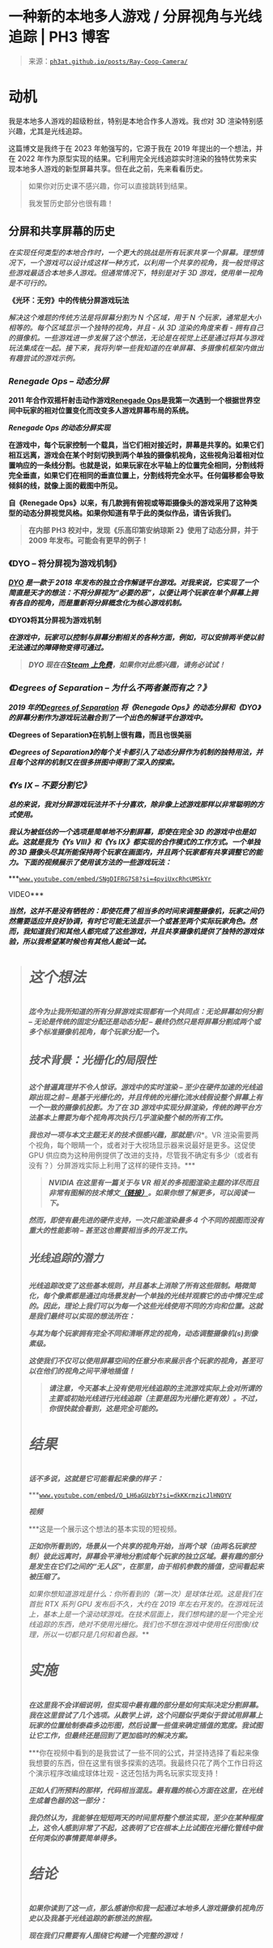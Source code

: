 <!--yml

分类：未分类

日期：2024 年 05 月 27 日 14:29:04

-->

# 一种新的本地多人游戏 / 分屏视角与光线追踪 | PH3 博客

> 来源：[`ph3at.github.io/posts/Ray-Coop-Camera/`](https://ph3at.github.io/posts/Ray-Coop-Camera/)

# 动机

我是本地多人游戏的超级粉丝，特别是本地合作多人游戏。我*也*对 3D 渲染特别感兴趣，尤其是光线追踪。

这篇博文是我终于在 2023 年勉强写的，它源于我在 2019 年提出的一个想法，并在 2022 年作为原型实现的结果。它利用完全光线追踪实时渲染的独特优势来实现本地多人游戏的新型屏幕共享。但在此之前，先来看看历史。

> 如果你对历史课不感兴趣，你可以直接跳转到结果。
> 
> 我发誓历史部分也很有趣！

## 分屏和共享屏幕的历史[](#split-screen-and-shared-screen-history)

*在实现任何类型的本地合作时，一个更大的挑战是所有玩家共享一个屏幕。理想情况下，一个游戏可以设计成这样一种方式，以利用一个共享的视角，我一般觉得这些游戏最适合本地多人游戏。但通常情况下，特别是对于 3D 游戏，使用单一视角是不可行的。*

**《光环：无穷》中的传统分屏游戏玩法**

*解决这个难题的传统方法是将屏幕分割为 N 个区域，用于 N 个玩家，通常是大小相等的。每个区域显示一个独特的视角，并且 - 从 3D 渲染的角度来看 - 拥有自己的摄像机。一些游戏进一步发展了这个想法，无论是在视觉上还是通过将其与游戏玩法集成在一起。接下来，我将列举一些我知道的在单屏幕、多摄像机框架内做出有趣尝试的游戏示例。*

### *Renegade Ops – 动态分屏[](#renegade-ops--dynamic-splitting)*

**2011 年合作双摇杆射击动作游戏[Renegade Ops](https://store.steampowered.com/app/99300/Renegade_Ops/)是我第一次遇到一个根据世界空间中玩家的相对位置变化而改变多人游戏屏幕布局的系统。**

***Renegade Ops 的动态分屏实现***

**在游戏中，每个玩家控制一个载具，当它们相对接近时，屏幕是共享的。如果它们相互远离，游戏会在某个时刻切换到两个单独的摄像机视角，这些视角沿着相对位置响应的一条线分割。也就是说，如果玩家在水平轴上的位置完全相同，分割线将完全垂直，如果它们在相同的垂直位置上，分割线将完全水平。任何偏移都会导致倾斜的线，就像上面的截图中所见。**

**自《Renegade Ops》以来，有几款拥有俯视或等距摄像头的游戏采用了这种类型的动态分屏视觉风格。如果你知道有早于此的类似作品，请告诉我们。**

> **在内部 PH3 校对中，发现《乐高印第安纳琼斯 2》使用了动态分屏，并于 2009 年发布。可能会有更早的例子！**

### **《DYO – 将分屏视为游戏机制》[](#dyo--splitscreen-as-a-gameplay-mechanic)**

***[DYO](https://store.steampowered.com/app/791470/DYO/) 是一款于 2018 年发布的独立合作解谜平台游戏。对我来说，它实现了一个简直是天才的想法：不将分屏视为“必要的恶”，以便让两个玩家在单个屏幕上拥有各自的视角，而是重新将分屏概念化为核心游戏机制。***

****《DYO》将其分屏视为游戏机制****

***在游戏中，玩家可以控制与屏幕分割相关的各种方面，例如，可以安排两半使以前无法通过的障碍物变得可通过。***

> ***DYO 现在在[Steam 上免费](https://store.steampowered.com/app/791470/DYO/)，如果你对此感兴趣，请务必试试！***

### ***《Degrees of Separation – 为什么不两者兼而有之？》[](#degrees-of-separation--why-not-both)***

***2019 年的[Degrees of Separation](https://store.steampowered.com/app/809880/Degrees_of_Separation/) 将《Renegade Ops》的动态分屏和《DYO》的屏幕分割作为游戏玩法融合到了一个出色的解谜平台游戏中。***

****《Degrees of Separation》在机制上很有趣，而且也很美丽****

***《Degrees of Separation》的每个关卡都引入了动态分屏作为机制的独特用法，并且每个这样的机制又在很多拼图中得到了深入的探索。***

### ***《Ys IX – 不要分割它》[](#ys-ix--just-dont-split-it)***

***总的来说，我对分屏游戏玩法并不十分喜欢，除非像上述游戏那样以非常聪明的方式使用。***

***我认为被低估的一个选项是简单地不分割屏幕，即使在完全 3D 的游戏中也是如此。这就是我为《Ys VIII》和《Ys IX》都实现的合作模式的工作方式。一个单独的 3D 摄像头尽其所能保持两个玩家在画面内，并且两个玩家都有共享调整它的能力。下面的视频展示了使用该方法的一些游戏玩法：***

***[`www.youtube.com/embed/SNgDIFRG7S8?si=4pviUxcRhcUMSkYr`](https://www.youtube.com/embed/SNgDIFRG7S8?si=4pviUxcRhcUMSkYr)

VIDEO***

***当然，这并不是没有牺牲的：即使花费了相当多的时间来调整摄像机，玩家之间仍然需要适应并良好协调，有时它可能无法显示一个或甚至两个实际玩家角色。然而，我知道我们和其他人都完成了这些游戏，并且共享摄像机提供了独特的游戏体验，所以我希望某时候也有其他人能试一试。*** 

> # ***这个想法***
> # 
> ***迄今为止我所知道的所有分屏游戏实现都有一个共同点：无论屏幕如何分割 – 无论是传统的固定分配还是动态分配 – 最终仍然只是将屏幕分割成两个或多个标准摄像机视角，每个玩家分配一个。*** 
> 
> ## ***技术背景：光栅化的局限性[](#技术背景：光栅化的局限性)*** 
> ## 
> ***这个普遍真理并不令人惊讶。游戏中的实时渲染 – 至少在硬件加速的光线追踪出现之前 – 是基于光栅化的，并且传统的光栅化流水线假设整个屏幕上有一个一致的摄像机投影。为了在 3D 游戏中实现分屏渲染，传统的跨平台方法基本上需要为每个视角再次执行几乎渲染整个帧的所有工作。*** 
> 
> ***我也对一项与本文主题无关的技术很感兴趣，那就是**VR**。VR 渲染需要两个视角，每个眼睛一个，或者对于大视场显示器来说最好是更多。这促使 GPU 供应商为这种用例提供了改进的支持，尽管我不确定有多少（或者有没有？）分屏游戏实际上利用了这样的硬件支持。*** 
> 
> > ***NVIDIA 在这里有一篇关于与 VR 相关的多视图渲染主题的详尽而且非常有图解的技术博文[（链接）](https://developer.nvidia.com/blog/turing-multi-view-rendering-vrworks/)。如果你想了解更多，可以阅读一下。*** 
> > 
> ***然而，即使有最先进的硬件支持，一次只能渲染最多 4 个不同的视图而没有重大的性能影响 – 甚至这也需要相当多的开发工作。*** 
> 
> ## ***光线追踪的潜力[](#光线追踪的潜力)*** 
> ## 
> ***光线追踪改变了这些基本规则，并且基本上消除了所有这些限制。略微简化，每个像素都是通过向场景发射一个单独的光线并观察它的击中情况生成的。因此，理论上我们可以为每一个这些光线使用不同的方向和位置。这就是我们最终可以实现的想法所在：*** 
> 
> ***与其为每个玩家拥有完全不同和清晰界定的视角，动态调整摄像机(s)到像素级。*** 
> 
> ***这使我们不仅可以使用屏幕空间的任意分布来展示各个玩家的视角，甚至可以在他们的视角之间平滑地插值！***
> 
> > ***请注意，今天基本上没有使用光线追踪的主流游戏实际上会对所谓的主要或初始光线进行光线追踪（主要是因为光栅化更有效）。不过，你很快就会看到，这是完全可能的。***
> > 
> # ***结果***
> # 
> ***话不多说，这就是它可能看起来像的样子：***
> 
> ***[`www.youtube.com/embed/O_LH6aGUzbY?si=dkKKrmzicJlHNOYV`](https://www.youtube.com/embed/O_LH6aGUzbY?si=dkKKrmzicJlHNOYV)
> 
> ***视频***
> 
> ***这是一个展示这个想法的基本实现的短视频。
> 
> ***正如你所看到的，场景从一个共享的视角开始，当两个球（由两名玩家控制）彼此远离时，屏幕会平滑地分割成每个玩家的独立区域。最有趣的部分是发生在它们之间的“无人区”，在那里，由于相机参数的插值，空间看起来被压缩了。***
> 
> ***如果你想知道游戏是什么：你所看到的（第一次）是*球体壮观*。这是我们在首批 RTX 系列 GPU 发布后不久，大约在 2019 年左右开发的。在游戏玩法上，基本上是一个滚动球游戏。在技术层面上，我们想构建的是一个**完全**光线追踪的东西，绝对不使用光栅化。我们也不想在游戏中使用任何图像/纹理，所以一切都只是几何和着色器。***
> 
> # ***实施***
> # 
> ***在这里我不会详细说明，但实现中最有趣的部分是如何实际决定分割屏幕。我在这里尝试了几个选项。从数学上讲，这个问题似乎类似于尝试用屏幕上玩家的位置绘制泰森多边形图，然后设置一些值来确定插值的宽度。我试图让它工作，但最终还是回到了更加临时的解决方案。***
> 
> ***你在视频中看到的是我尝试了一些不同的公式，并坚持选择了看起来像我想要的东西，但在这里有很多探索的选项。我最终只花了两个工作日将这个演示程序改编成球体壮观 - 这还包括为两名玩家实现支持！
> 
> ***正如人们所预料的那样，代码相当混乱。最有趣的核心方面在这里，在光线生成着色器的这一部分：***
> 
> ***我仍然认为，我能够在短短两天的时间里将整个想法实现，至少在某种程度上，这令人感到非常了不起，这表明了它在根本上比试图在光栅化管线中做任何类似的事情要简单得多。***
> 
> # ***结论***
> # 
> ***如果你读到了这一点，那么感谢你和我一起通过本地多人游戏摄像机视角历史以及我基于光线追踪的新想法的旅程。***
> 
> ***现在我们只需要有人围绕它构建一个完整的游戏！***
